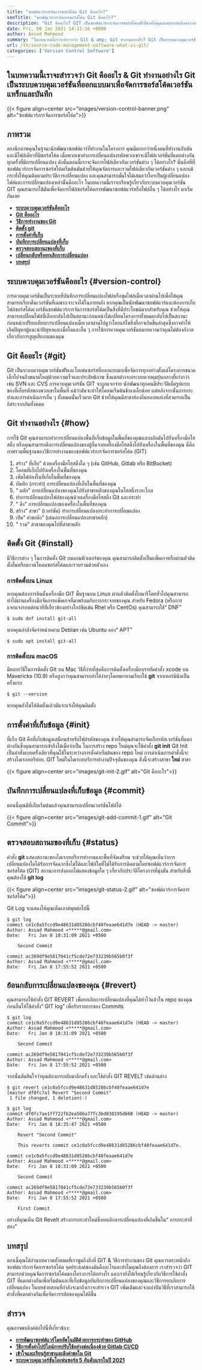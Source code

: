 ```yaml
---
title: "ซอฟต์แวร์การจัดการซอร์สโค้ด Git คืออะไร?" 
seoTitle: "ซอฟต์แวร์การจัดการซอร์สโค้ด Git คืออะไร?" 
description: "Git คืออะไร? GIT เป็นซอฟต์แวร์การจัดการซอร์สโค้ดฟรีที่ช่วยให้คุณสามารถบันทึกตรวจสอบการเปลี่ยนแปลงไฟล์ต้นฉบับของคุณและจัดการโครงการได้อย่างมีประสิทธิภาพ" 
date: Fri, 08 Jan 2021 14:11:16 +0000
author: Assad Mahmood
summary: "ในบทความนี้เราจะสำรวจว่า Git & amp; Git ทำงานอย่างไร? Git เป็นระบบควบคุมเวอร์ชันที่ออกแบบมาเพื่อจัดการซอร์สโค้ด, แทร็ก & amp; บันทึกเวอร์ชัน" 
url: /th/source-code-management-software-what-is-git/
categories: ['Version Control Software']
---
```


## ในบทความนี้เราจะสำรวจว่า Git คืออะไร & Git ทำงานอย่างไร Git เป็นระบบควบคุมเวอร์ชันที่ออกแบบมาเพื่อจัดการซอร์สโค้ดเวอร์ชันแทร็กและบันทึก

{{< figure align=center src="images/version-control-banner.png" alt="ซอฟต์แวร์การจัดการซอร์สโค้ด">}}


## ภาพรวม
ลองนึกภาพคุณในฐานะนักพัฒนาซอฟต์แวร์ที่ทำงานในโครงการ คุณมีมากกว่าหนึ่งคนที่ทำงานกับมัน และมีไฟล์เดียวที่มีซอร์สโค้ด เมื่อพวกเขาทำการเปลี่ยนแปลงรหัสพวกเขาจะมีไฟล์เวอร์ชันที่แตกต่างกันทุกครั้งที่มีการเปลี่ยนแปลง ดังนั้นตอนนี้เราจะจัดการไฟล์เดียวกันเวอร์ชันต่าง ๆ ได้อย่างไร? นั่นคือที่ที่ซอฟต์แวร์การจัดการซอร์สโค้ดเริ่มต้นมันช่วยให้คุณจัดการและรวมไฟล์เดียวกันเวอร์ชันต่าง ๆ และแม้กระทั่งให้คุณติดตามประวัติการเปลี่ยนแปลง และคุณสามารถมั่นใจได้เสมอว่าใครเป็นผู้เปลี่ยนแปลงไฟล์และการเปลี่ยนแปลงเหล่านั้นคืออะไร
ในบทความนี้เราจะเรียนรู้เกี่ยวกับระบบควบคุมเวอร์ชัน GIT คุณสามารถใช้มันเพื่อจัดการไฟล์ซอร์สโค้ดการพัฒนาซอฟต์แวร์หรือไฟล์อื่น ๆ ได้อย่างไร มาเริ่มกันเลย
*  **[ระบบควบคุมเวอร์ชันคืออะไร][1]**  
*  **[Git คืออะไร][2]**  
*  **[วิธีการทำงานของ Git][3]**  
*  **[ติดตั้ง git][4]**  
*  **[การตั้งค่าที่เก็บ][5]**  
*  **[บันทึกการเปลี่ยนแปลงที่เก็บ][6]**  
*  **[ตรวจสอบสถานะของที่เก็บ][7]**  
*  **[เปลี่ยนกลับหรือยกเลิกการเปลี่ยนแปลง][8]**  
*  **[บทสรุป][9]**  

## ระบบควบคุมเวอร์ชันคืออะไร {#version-control}

การควบคุมเวอร์ชันเป็นระบบที่บันทึกการเปลี่ยนแปลงไฟล์หรือชุดไฟล์เมื่อเวลาผ่านไปเพื่อให้คุณสามารถเรียกคืนเวอร์ชันที่เฉพาะเจาะจงได้ในภายหลัง หากคุณเป็นนักพัฒนาซอฟต์แวร์และต้องการเก็บไฟล์ซอร์สโค้ดเวอร์ชันซอฟต์แวร์การจัดการซอร์สโค้ดเป็นสิ่งที่มีประโยชน์มากสำหรับคุณ ช่วยให้คุณสามารถเปลี่ยนไฟล์ที่เลือกกลับไปเป็นสถานะก่อนหน้าได้เปลี่ยนโครงการทั้งหมดกลับไปเป็นสถานะก่อนหน้าเปรียบเทียบการเปลี่ยนแปลงเมื่อเวลาผ่านไปดูว่าใครแก้ไขสิ่งที่อาจเกิดขึ้นล่าสุดซึ่งอาจทำให้เกิดปัญหาผู้แนะนำปัญหาและเมื่อใดและอื่น ๆ การใช้การควบคุมเวอร์ชันหมายความว่าคุณไม่ต้องกังวลเกี่ยวกับการสูญเสียงานของคุณ

## Git คืออะไร {#git}

Git เป็นระบบควบคุมเวอร์ชันฟรีและโอเพ่นซอร์สที่ออกแบบมาเพื่อจัดการทุกอย่างตั้งแต่โครงการขนาดเล็กไปจนถึงขนาดใหญ่ด้วยความเร็วและประสิทธิภาพ ซึ่งแตกต่างจากระบบควบคุมรุ่นกลางที่เก่ากว่าเช่น SVN และ CVS การควบคุมเวอร์ชัน GIT จะถูกแจกจ่าย นักพัฒนาทุกคนมีประวัติเต็มรูปแบบของที่เก็บรหัสของพวกเขาในพื้นที่ แม้ว่ามันจะทำให้โคลนเริ่มต้นช้าลงเล็กน้อย แต่หลังจากนั้นการกระทำและการดำเนินการอื่น ๆ ทั้งหมดนั้นเร็วมาก Git ช่วยให้คุณมีสาขาท้องถิ่นหลายแห่งที่สามารถเป็นอิสระจากกันทั้งหมด

## Git ทำงานอย่างไร {#how}

การใช้ Git คุณสามารถทำการเปลี่ยนแปลงพื้นที่เก็บข้อมูลในพื้นที่ของคุณและผลักดันไปยังเครื่องมือโฮสติ้ง หรือคุณสามารถดึงการเปลี่ยนแปลงของผู้อื่นจากเครื่องมือโฮสติ้งไปยังเครื่องในพื้นที่ของคุณ นี่คือภาพรวมพื้นฐานของวิธีการทำงานของซอฟต์แวร์การจัดการซอร์สโค้ด (GIT)
  1. สร้าง“ ที่เก็บ” ด้วยเครื่องมือโฮสติ้งใด ๆ (เช่น GitHub, Gitlab หรือ BitBucket)
  2. โคลนที่เก็บไปยังเครื่องในพื้นที่ของคุณ
  3. เพิ่มไฟล์ลงในที่เก็บในพื้นที่ของคุณ
  4. บันทึก (กระทำ) การเปลี่ยนแปลงที่เก็บในพื้นที่ของคุณ
  5. “ ผลัก” การเปลี่ยนแปลงของคุณไปยังสาขาหลักของคุณในโฮสติ้งระยะไกล
  6. ทำการเปลี่ยนแปลงไฟล์ของคุณด้วยเครื่องมือโฮสติ้ง Git และกระทำ
  7. “ ดึง” การเปลี่ยนแปลงของเครื่องในพื้นที่ของคุณ
  8. สร้าง“ สาขา” (เวอร์ชัน) ทำการเปลี่ยนแปลงกระทำการเปลี่ยนแปลง
  9. เปิด“ คำขอดึง” (เสนอการเปลี่ยนแปลงสาขาหลัก)
 10. “ รวม” สาขาของคุณไปที่สาขาหลัก

## ติดตั้ง Git {#install}

มีวิธีการต่าง ๆ ในการติดตั้ง Git บนคอมพิวเตอร์ของคุณ คุณสามารถติดตั้งเป็นแพ็คเกจหรือผ่านตัวติดตั้งอื่นหรือดาวน์โหลดซอร์สโค้ดและรวบรวมด้วยตัวเอง

### การติดตั้งบน Linux
หากคุณต้องการติดตั้งเครื่องมือ GIT พื้นฐานบน Linux ผ่านตัวติดตั้งไบนารีโดยทั่วไปคุณสามารถทำได้ผ่านเครื่องมือจัดการแพ็คเกจที่มาพร้อมกับการกระจายของคุณ สำหรับ Fedora (หรือการแจกแจงรอบต่อนาทีที่เกี่ยวข้องอย่างใกล้ชิดเช่น Rhel หรือ CentOs) คุณสามารถใช้“ DNF”
```
$ sudo dnf install git-all
```
หากคุณกำลังจัดจำหน่ายตาม Debian เช่น Ubuntu ลอง“ APT”
```
$ sudo apt install git-all
```

### การติดตั้งบน macOS
มีหลายวิธีในการติดตั้ง Git บน Mac วิธีที่ง่ายที่สุดคือการติดตั้งเครื่องมือบรรทัดคำสั่ง xcode บน Mavericks (10.9) หรือสูงกว่าคุณสามารถทำได้ง่ายๆโดยพยายามเรียกใช้  **git**  จากเทอร์มินัลเป็นครั้งแรก
```
$ git --version
```
หากคุณยังไม่ได้ติดตั้งแล้วมันจะแจ้งให้คุณติดตั้ง

## การตั้งค่าที่เก็บข้อมูล {#init}

ที่เก็บ Git คือที่เก็บข้อมูลเสมือนสำหรับไฟล์รหัสของคุณ ช่วยให้คุณสามารถจัดเก็บรหัสเวอร์ชันที่แตกต่างกันซึ่งคุณสามารถเข้าถึงได้เมื่อจำเป็น
ในการสร้าง repo ใหม่คุณจะใช้คำสั่ง  **git init** Git Init เป็นคำสั่งแบบครั้งเดียวที่คุณใช้ในระหว่างการตั้งค่าเริ่มต้นของ repo ใหม่ การดำเนินการคำสั่งนี้จะสร้างไดเรกทอรีย่อย. GIT ใหม่ในไดเรกทอรีการทำงานปัจจุบันของคุณ สิ่งนี้จะสร้างสาขา **ใหม่**  สาขา

{{< figure align=center src="images/git-init-2.gif" alt="Git คืออะไร">}}


## บันทึกการเปลี่ยนแปลงที่เก็บข้อมูล {#commit}

ตอนนี้คุณมีที่เก็บเริ่มต้นแล้วคุณสามารถเปลี่ยนเวอร์ชันไฟล์ได้

{{< figure align=center src="images/git-add-commit-1.gif" alt="Git Commit">}}


## ตรวจสอบสถานะของที่เก็บ {#status}

คำสั่ง  **git** แสดงสถานะของไดเรกทอรีการทำงานและพื้นที่จัดเตรียม จะช่วยให้คุณเห็นว่าการเปลี่ยนแปลงใดได้รับการจัดฉากซึ่งไม่ได้และไฟล์ใดที่ไม่ได้รับการติดตามโดยซอฟต์แวร์การจัดการซอร์สโค้ด (GIT) สถานะการส่งออกไม่แสดงข้อมูลใด ๆ เกี่ยวกับประวัติโครงการที่มุ่งมั่น สำหรับสิ่งนี้คุณต้องใช้ **git log**  

{{< figure align=center src="images/git-status-2.gif" alt="ซอฟต์แวร์การจัดการซอร์สโค้ด">}}

Git Log จะแสดงให้คุณเห็นเอาต์พุตต่อไปนี้
```
$ git log
commit ce1c0a5fccd9e48631d85286cbf40feaae641d7e (HEAD -> master)
Author: Assad Mahmood <*****@gmail.com>
Date:   Fri Jan 8 18:31:09 2021 +0500

    Second Commit

commit ac269df9e5817041cf5cde72e733239b565b0f3f
Author: Assad Mahmood <*****@gmail.com>
Date:   Fri Jan 8 17:55:52 2021 +0500
```

## ย้อนกลับการเปลี่ยนแปลงของคุณ {#revert}

คุณสามารถใช้คำสั่ง GIT REVERT เพื่อยกเลิกการเปลี่ยนแปลงที่คุณได้ทำไว้แล้วใน repo ของคุณ ก่อนอื่นให้ใช้คำสั่ง“ GIT log” เพื่อรับรายการของ Commits
```
$ git log
commit ce1c0a5fccd9e48631d85286cbf40feaae641d7e (HEAD -> master)
Author: Assad Mahmood <*****@gmail.com>
Date:   Fri Jan 8 18:31:09 2021 +0500

    Second Commit

commit ac269df9e5817041cf5cde72e733239b565b0f3f
Author: Assad Mahmood <*****@gmail.com>
Date:   Fri Jan 8 17:55:52 2021 +0500

```
จากนั้นตัดสินใจว่าคุณต้องการกลับมาอีกครั้ง และใช้คำสั่ง GIT REVELT เช่นด้านล่าง
```
$ git revert ce1c0a5fccd9e48631d85286cbf40feaae641d7e
[master df0fc7a] Revert "Second Commit"
 1 file changed, 1 deletion(-)

$ git log
commit df0fc7ae1ff722fb2ea50ba77fc3bd830195d668 (HEAD -> master)
Author: Assad Mahmood <*****@gmail.com>
Date:   Fri Jan 8 18:35:47 2021 +0500

    Revert "Second Commit"
    
    This reverts commit ce1c0a5fccd9e48631d85286cbf40feaae641d7e.

commit ce1c0a5fccd9e48631d85286cbf40feaae641d7e
Author: Assad Mahmood <*****@gmail.com>
Date:   Fri Jan 8 18:31:09 2021 +0500

    Second Commit

commit ac269df9e5817041cf5cde72e733239b565b0f3f
Author: Assad Mahmood <*****@gmail.com>
Date:   Fri Jan 8 17:55:52 2021 +0500

    First Commit
```
อย่างที่คุณเห็น Git Revelt สร้างการกระทำใหม่ซึ่งยกเลิกการเปลี่ยนแปลงที่เกิดขึ้นใน“ การกระทำที่สอง”

## บทสรุป
ตอนนี้คุณได้อ่านบทความทั้งหมดที่เราพูดถึงสิ่งที่ GIT & วิธีการทำงานของ Git คุณควรตระหนักถึงซอฟต์แวร์การจัดการซอร์สโค้ด จุดประสงค์ของมันคืออะไรและทำไมคุณถึงต้องการ เราสำรวจว่า GIT สามารถช่วยคุณจัดการซอร์สโค้ดของโครงการได้อย่างไร และเรายังได้เรียนรู้เกี่ยวกับวิธีการใช้คำสั่ง GIT ที่แตกต่างกันเพื่อเริ่มต้นและที่เก็บข้อมูลบันทึกการเปลี่ยนแปลงของคุณและวิธีการยกเลิกการเปลี่ยนแปลง ในบทช่วยสอนที่กำลังจะมาถึงเราจะสำรวจ GIT เพิ่มเติมและจะแบ่งปันวิธีที่เราสามารถใช้คำสั่งที่แตกต่างกันเพื่อจัดการรหัสของคุณได้ดีขึ้น

## สำรวจ
คุณอาจพบลิงค์ต่อไปนี้ที่เกี่ยวข้อง:
* [  **การพัฒนาซอฟต์แวร์โดยอัตโนมัติด้วยการกระทำของ GitHub**  ][10]
*  **[วิธีการตั้งค่าไปป์ไลน์การปรับใช้อย่างต่อเนื่องด้วย Gitlab CI/CD][11]**  
*  **[เข้าใจและเรียนรู้สาขาและดึงคำขอใน Git][12]**  
*  **[ระบบควบคุมเวอร์ชันโอเพ่นซอร์ส 5 อันดับแรกในปี 2021][13]**  



 [1]: #version-control
 [2]: #git
 [3]: #how
 [4]: #install
 [5]: #init
 [6]: #commit
 [7]: #status
 [8]: #revert
 [9]: #conclusion
 [10]: https://blog.containerize.com/version-control-software/github-actions-tutorial-automate-your-first-workflow/
 [11]: https://blog.containerize.com/version-control-software/gitlab-continuous-deployment-how-it-works/
 [12]: https://blog.containerize.com/version-control-software/understand-and-learn-branches-and-pull-requests-in-git/
 [13]: https://blog.containerize.com/version-control-software/top-5-open-source-version-control-systems-in-2021/
